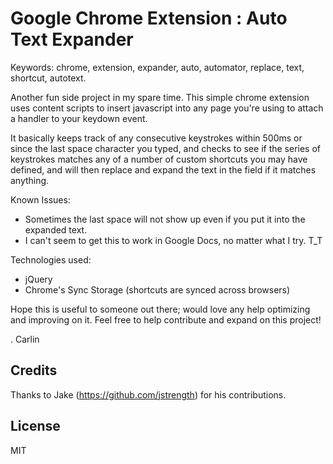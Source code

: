 Google Chrome Extension : Auto Text Expander
=========================
Keywords: chrome, extension, expander, auto, automator, replace, text, shortcut, autotext.

Another fun side project in my spare time. This simple chrome extension uses content scripts to insert javascript into any page you're using to attach a handler to your keydown event.

It basically keeps track of any consecutive keystrokes within 500ms or since the last space character you typed, and checks to see if the series of keystrokes matches any of a number of custom shortcuts you may have defined, and will then replace and expand the text in the field if it matches anything.

Known Issues:
 - Sometimes the last space will not show up even if you put it into the
   expanded text.
 - I can't seem to get this to work in Google Docs, no matter what I try. T_T

Technologies used:
 - jQuery
 - Chrome's Sync Storage (shortcuts are synced across browsers)

Hope this is useful to someone out there; would love any help optimizing and improving on it. Feel free to help contribute and expand on this project!

. Carlin

## Credits
Thanks to Jake (https://github.com/jstrength) for his contributions.

## License
MIT
